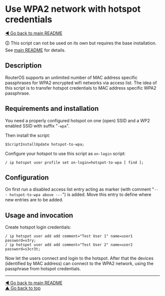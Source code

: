Use WPA2 network with hotspot credentials
=========================================

[◀ Go back to main README](../README.md)

🛈 This script can not be used on its own but requires the base installation.
See [main README](../README.md) for details.

Description
-----------

RouterOS supports an unlimited number of MAC address specific passphrases
for WPA2 encrypted wifi networks via access list. The idea of this script
is to transfer hotspot credentials to MAC address specific WPA2 passphrase.

Requirements and installation
-----------------------------

You need a properly configured hotspot on one (open) SSID and a WP2 enabled
SSID with suffix "`-wpa`".

Then install the script:

    $ScriptInstallUpdate hotspot-to-wpa;

Configure your hotspot to use this script as `on-login` script:

    / ip hotspot user profile set on-login=hotspot-to-wpa [ find ];

Configuration
-------------

On first run a disabled access list entry acting as marker (with comment
"`--- hotspot-to-wpa above ---`") is added. Move this entry to define where new
entries are to be added.

Usage and invocation
--------------------

Create hotspot login credentials:

    / ip hotspot user add add comment="Test User 1" name=user1 password=v3ry;
    / ip hotspot user add add comment="Test User 2" name=user2 password=s3cr3t;

Now let the users connect and login to the hotspot. After that the devices
(identified by MAC address) can connect to the WPA2 network, using the
passphrase from hotspot credentials.

---
[◀ Go back to main README](../README.md)  
[▲ Go back to top](#top)
